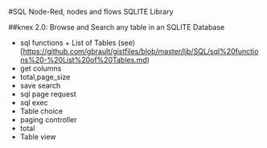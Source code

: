 #SQL Node-Red, nodes and flows SQLITE Library

##knex 2.0: Browse and Search any table in an SQLITE Database

* sql functions + List of Tables (see)[https://github.com/gbrault/gistfiles/blob/master/lib/SQL/sql%20functions%20-%20List%20of%20Tables.md)
* get columns
* total,page_size
* save search
* sql page request
* sql exec
* Table choice
* paging controller
* total
* Table view
